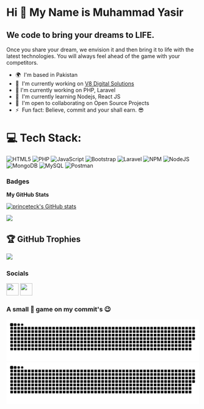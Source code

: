 Hi 👋 My Name is Muhammad Yasir
================================

We code to bring your dreams to LIFE.
---------------------------------------------------------

Once you share your dream, we envision it and then bring it to life with the latest technologies. You will always feel ahead of the game with your competitors.

*   🌍  I'm based in Pakistan
*   🚀  I'm currently working on [V8 Digital Solutions](https://www.linkedin.com/company/v8-digital-solutions/mycompany/)
*   🔭  I'm currently working on PHP, Laravel
*   🧠  I'm currently learning Nodejs, React JS
*   🤝  I'm open to collaborating on Open Source Projects
*   ⚡  Fun fact: Believe, commit and your shall earn. 😎

# 💻 Tech Stack:
![HTML5](https://img.shields.io/badge/html5-%23E34F26.svg?style=for-the-badge&logo=html5&logoColor=white) ![PHP](https://img.shields.io/badge/php-%23777BB4.svg?style=for-the-badge&logo=php&logoColor=white) ![JavaScript](https://img.shields.io/badge/javascript-%23323330.svg?style=for-the-badge&logo=javascript&logoColor=%23F7DF1E) ![Bootstrap](https://img.shields.io/badge/bootstrap-%23563D7C.svg?style=for-the-badge&logo=bootstrap&logoColor=white) ![Laravel](https://img.shields.io/badge/laravel-%23FF2D20.svg?style=for-the-badge&logo=laravel&logoColor=white) ![NPM](https://img.shields.io/badge/NPM-%23000000.svg?style=for-the-badge&logo=npm&logoColor=white) ![NodeJS](https://img.shields.io/badge/node.js-6DA55F?style=for-the-badge&logo=node.js&logoColor=white) ![MongoDB](https://img.shields.io/badge/MongoDB-%234ea94b.svg?style=for-the-badge&logo=mongodb&logoColor=white) ![MySQL](https://img.shields.io/badge/mysql-%2300f.svg?style=for-the-badge&logo=mysql&logoColor=white) ![Postman](https://img.shields.io/badge/Postman-FF6C37?style=for-the-badge&logo=postman&logoColor=white)

### Badges

<b>My GitHub Stats</b>

<a href="https://github.com/MuhammadYasir6877"><img src="https://github-readme-stats.vercel.app/api?username=MuhammadYasir6877&show_icons=true&hide=&count_private=true&title_color=0891b2&text_color=ffffff&icon_color=0891b2&bg_color=1c1917&hide_border=true&show_icons=true" alt="princeteck's GitHub stats" /></a>

<a href="https://github.com/MuhammadYasir6877"><img src="https://github-readme-streak-stats.herokuapp.com/?user=MuhammadYasir6877&stroke=ffffff&background=1c1917&ring=0891b2&fire=0891b2&currStreakNum=ffffff&currStreakLabel=0891b2&sideNums=ffffff&sideLabels=ffffff&dates=ffffff&hide_border=true" /></a>

## 🏆 GitHub Trophies
![](https://github-profile-trophy.vercel.app/?username=MuhammadYasir6877&theme=radical&no-frame=false&no-bg=true&margin-w=4)

### Socials

<p align="left"> <a href="https://github.com/MuhammadYasir6877" target="_blank" rel="noreferrer"><img src="https://raw.githubusercontent.com/danielcranney/readme-generator/main/public/icons/socials/github.svg" width="32" height="32" /></a> <a href="https://www.linkedin.com/in/muhammad-yasir-1120a6207/" target="_blank" rel="noreferrer"><img src="https://raw.githubusercontent.com/danielcranney/readme-generator/main/public/icons/socials/linkedin.svg" width="32" height="32" /></a></p>

### A small 🐍 game on my commit's 😉

![GitHub Snake Light](https://github.com/MuhammadYasir6877/MuhammadYasir6877/blob/master/github-snake.svg#gh-light-mode-only)
![GitHub Snake dark](https://github.com/MuhammadYasir6877/MuhammadYasir6877/blob/master/github-snake-dark.svg#gh-dark-mode-only)
